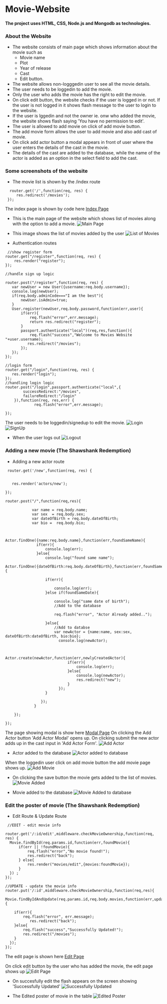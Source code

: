 # Movie-Website

#### The project uses HTML, CSS, Node.js and Mongodb as technologies.



### About the Website
* The website consists of main page which shows information about the movie such as 
  * Movie name
  * Plot 
  * Year of release
  * Cast  
  * Edit button.
* The website allows non-logggedin user to see all the movie details.
* The user needs to be loggedin to add the movie.
* Only the user who adds the movie has the right to edit the movie.
* On click edit button, the website checks if the user is logged in or not. If the user is not logged in it shows flash message to the user to login to the website.
* If the user is lggedin and not the owner ie. onw who added the movie, the website shows flash saying 'You have no permission to edit'.
* The user is allowed to add movie on click of add movie button.
* The add movie form allows the user to add movie and also add cast of movie.
* On click add actor button a modal appears in front of user where the user enters the details of the cast in the movie.
* The details of the cast are added to the database, while the name of the actor is added as an option in the select field to add the cast.



### Some screenshots of the website

* The movie list is shown by the /index route
```
  router.get('/',function(req, res) {
     res.redirect('/movies');
 });
```
The index page is shown by code here [Index Page](https://github.com/Bhaveshm23/Movie-Website/blob/master/views/movies/index.ejs)
* This is the main page of the website which shows list of movies along with the option to add a movie.
![Main Page](https://github.com/Bhaveshm23/Movie-Website/blob/master/MovieWebsite/main-page.JPG) 

* This image shows the list of movies added by the user
![List of Movies](https://github.com/Bhaveshm23/Movie-Website/blob/master/MovieWebsite/list-of-movies.JPG)
 
* Authentication routes
```
 //show register form
router.get("/register",function(req, res) {
    res.render("register");
});

//handle sign up logic

router.post("/register",function(req, res) {
   var newUser = new User({username:req.body.username});
   console.log(newUser);
   if(req.body.adminCode==="I am the best"){
       newUser.isAdmin=true;
   }
   User.register(newUser,req.body.password,function(err,user){
       if(err){
           req.flash("error",err.message);
           return res.redirect("register");
       }
       passport.authenticate("local")(req,res,function(){
           req.flash("success","Welcome to Movies Website "+user.username);
          res.redirect("/movies"); 
       });
   });
});

//login form
router.get("/login",function(req, res) {
   res.render("login"); 
});
//handling login logic
router.post("/login",passport.authenticate("local",{
        successRedirect:"/movies",
        failureRedirect:"/login"
    }),function(req, res,err) {
             req.flash("error",err.message);
        
});
```
 The user needs to be loggedin/signedup to edit the movie.
![Login](https://github.com/Bhaveshm23/Movie-Website/blob/master/MovieWebsite/login-form.JPG)
![SignUp](https://github.com/Bhaveshm23/Movie-Website/blob/master/MovieWebsite/signup-form.JPG)

* When the user logs out 
![Logout](https://github.com/Bhaveshm23/Movie-Website/blob/master/MovieWebsite/loggedout.JPG)

### Adding a new movie (The Shawshank Redemption)

 
* Adding a new actor route
```
 router.get('/new',function(req, res) {

    
   res.render('actors/new');
    
});

router.post("/",function(req,res){
  
            var name = req.body.name;
            var sex  = req.body.sex;
            var dateOfBirth = req.body.dateOfBirth;
            var bio =  req.body.bio;
            
            
          Actor.findOne({name:req.body.name},function(err,foundSameName){
              if(err){
                  console.log(err); 
              }else{
                  console.log("found same name");
              Actor.findOne({dateOfBirth:req.body.dateOfBirth},function(err,foundSameDate){
                  
                  if(err){
                      
                      console.log(err);
                  }else if(foundSameDate){
                      
                      console.log("same date of birth");
                      //Add to the database
                      
                      req.flash("error", "Actor Already added..");
                    
                  }else{
                      //Add to databse
                      var newActor = {name:name, sex:sex, dateOfBirth:dateOfBirth, bio:bio};
                        console.log(newActor);
                           
                    
                        Actor.create(newActor,function(err,newlyCreatedActor){
                            if(err){
                                console.log(err);
                            }else{
                                console.log(newActor);
                                res.redirect("new");
                            }
                        });
                  }
                   
                });
             }
              
    });
    
});    
```
The page showing modal is show here [Modal Page](https://github.com/Bhaveshm23/Movie-Website/blob/master/views/movies/new.ejs)
On clicking the Add Actor button 'Add Actor Modal' opens up. On clicking submit the new actor adds up in the cast input in 'Add Actor Form'.
 ![Add Actor](https://github.com/Bhaveshm23/Movie-Website/blob/master/MovieWebsite/actor-modal.JPG)


* Actor added to the database
![Actor added to database](https://github.com/Bhaveshm23/Movie-Website/blob/master/MovieWebsite/actor-added-to-db.JPG)


 When the loggedin user click on add movie button the add movie page shows up.
  ![Add Movie](https://github.com/Bhaveshm23/Movie-Website/blob/master/MovieWebsite/add%20movie.JPG)


* On clicking the save button the movie gets added to the list of movies.
 ![Movie Added](https://github.com/Bhaveshm23/Movie-Website/blob/master/MovieWebsite/new-movie-added.JPG)


 * Movie added to the database
 ![Movie Added to database](https://github.com/Bhaveshm23/Movie-Website/blob/master/MovieWebsite/movie-added-to-db.JPG)
 
 
 ### Edit the poster of movie (The Shawshank Redemption)
 
 * Edit Route & Update Route
 ```
  //EDIT - edit movie info

router.get('/:id/edit',middleware.checkMovieOwnership,function(req, res) {
   Movie.findById(req.params.id,function(err,foundMovie){
       if(err || !foundMovie){
           req.flash("error","No movie found!");
           res.redirect("back");
       } else{
           res.render("movies/edit",{movies:foundMovie});
       }
   }) ;
});

//UPDATE - update the movie info
router.put('/:id',middleware.checkMovieOwnership,function(req,res){
   Movie.findByIdAndUpdate(req.params.id,req.body.movies,function(err,updatedMovie){
     
     if(err){
         req.flash("error", err.message);
            res.redirect("back");
     }else{
         req.flash("success","Successfully Updated!");
         res.redirect("/movies");
     }
   });
});
 ```
 The edit page is shown here [Edit Page](https://github.com/Bhaveshm23/Movie-Website/blob/master/views/movies/edit.ejs)
 
  On click edit button by the user who has added the movie, the edit page shows up
 ![Edit Page](https://github.com/Bhaveshm23/Movie-Website/blob/master/MovieWebsite/edit-movie.JPG)
 
 
 * On succesfully edit the flash appears on the screen showing 'Successfully Updated'
 ![Successfully Updated](https://github.com/Bhaveshm23/Movie-Website/blob/master/MovieWebsite/successfully-updated-flash.JPG)
 
 
 * The Edited poster of movie in the table
 ![Edited Poster](https://github.com/Bhaveshm23/Movie-Website/blob/master/MovieWebsite/edit-movie-image.JPG)



